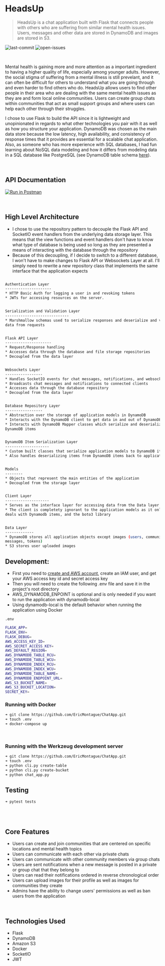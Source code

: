 # HeadsUp

> HeadsUp is a chat application built with Flask that connects people with others who are suffering from similar mental health issues. Users, messages and other data are stored in DynamoDB and images are stored in S3.

![last-commit](https://img.shields.io/badge/last--commit-Jan%202021-blue)
![open-issues](https://img.shields.io/badge/open--issues-0-success)

<br>

Mental health is gaining more and more attention as a important ingredient to having a higher quality of life, especially among younger adults. However, the social stigma of suffering from a mental illness is still prevelant, and it can often be difficult for others to understand what you are going through and even harder to find others who do. HeadsUp allows users to find other people in their area who are dealing with the same mental health issues as they are and form local online communities. Users can create group chats within communities that act as small support groups and where users can help each other through their struggles.


I chose to use Flask to build the API since it is lightweight and unopinionated in regards to what other technologies you pair with it as well as how you structure your application. DynamoDB was chosen as the main data store because the low latency, high availability, and consistency of response times that it provides are essential for a scalable chat application. Also, as someone who has more experience with SQL databases, I had fun learning about NoSQL data modeling and how it differs from modeling data in a SQL database like PostgreSQL (see DynamoDB table schema [here](https://github.com/EricMontague/ChatApp/blob/master/api/dynamo_schema.md)).

<br>


## API Documentation

[![Run in Postman](https://run.pstmn.io/button.svg)](https://app.getpostman.com/run-collection/f67339c2a129dcb6138d)

<br>

## High Level Architecture
- I chose to use the repository pattern to decouple the Flask API and SocketIO event handlers from
the underlying data storage layer. This means that the view functions and event handlers don't have to know
what type of database is being used so long as they are presented a means of interacting with the database
through the repository
- Because of this decoupling, if I decide to switch to a different database, I won't have to make changes
to Flask API or Websockets Layer at all. I'll simply need to rewrite a new repository class that implements
the same interface that the application expects

```sh

Authentication Layer
---------------------
* HTTP Basic Auth for logging a user in and revoking tokens
* JWTs for accessing resources on the server.


Serialization and Validation Layer
-----------------------------
* Marshmallow schemas used to serialize responses and deserialize and validate incoming
data from requests


Flask API Layer
---------------------
* Request/Response handling
* Accesses data through the database and file storage repositories
* Decoupled from the data layer


Websockets Layer 
-----------------
* Handles SocketIO events for chat messages, notifications, and websocket connections
* Broadcasts chat messages and notifications to connected clients
* Accesses data through the database repository
* Decoupled from the data layer


Database Repository Layer
-----------------
* Abstraction over the storage of application models in DynamoDB
* Interacts with the DynamoDB client to get data in and out of DynamoDB
* Interacts with DynamoDB Mapper classes which serialize and deserialize models to and from
DynamoDB items


DynamoDB Item Serialization Layer
--------------------
* Custom built classes that serialize application models to DynamoDB items
* Also handles deserializing items from DynamoDB items back to application models


Models
--------
* Objects that represent the main entities of the application
* Decoupled from the storage layer


Client Layer
--------------------
* Serves as the interface layer for accessing data from the Data layer
* The client is completety ignorant to the application models as it only
deals with Dynamodb items, and the boto3 library


Data Layer
-------------
* DynamoDB stores all application objects except images (users, communities, notifications,
messages, tokens)
* S3 stores user uploaded images
```


## Development:
- First you need to [create and AWS account](https://portal.aws.amazon.com/billing/signup#/start), create an IAM user, and get your AWS access key id
and secret access key
- Then you will need to create the following .env file and save it in the project's root directory
- AWS_DYNAMODB_ENPOINT is optional and is only needed if you want to run the application with dynamodb-local
- Using dynamodb-local is the default behavior when running the application using Docker

`.env`

```sh
FLASK_APP=
FLASK_ENV=
FLASK_DEBUG=
AWS_ACCESS_KEY_ID=
AWS_SECRET_ACCESS_KEY=
AWS_DEFAULT_REGION=
AWS_DYNAMODB_TABLE_RCU=
AWS_DYNAMODB_TABLE_WCU=
AWS_DYNAMODB_INDEX_RCU=
AWS_DYNAMODB_INDEX_WCU=
AWS_DYNAMODB_TABLE_NAME=
AWS_DYNAMODB_ENDPOINT_URL=
AWS_S3_BUCKET_NAME=
AWS_S3_BUCKET_LOCATION=
SECRET_KEY=

```


### Running with Docker
```sh
➜ git clone https://github.com/EricMontague/ChatApp.git
➜ touch .env
➜ docker-compose up
```


<br>

### Running with the Werkzeug development server

```sh
➜ git clone https://github.com/EricMontague/ChatApp.git
➜ touch .env
➜ python cli.py create-table
➜ python cli.py create-bucket
➜ python chat_app.py

```


## Testing
```sh
➜ pytest tests
```
<br>
<br>

## Core Features
 - Users can create and join communities that are centered on specific locations and mental health topics
 - Users can communicate with each other via private chats
 - Users can communicate with other community members via group chats
 - Users are sent notifications when a new message is posted in a private or group chat that they belong to
 - Users can read their notifications ordered in reverse chronological order
 - Users can upload images for their profile as well as images for communities they create
 - Admins have the ability to change users' permissions as well as ban users from the application
 
<br>

## Technologies Used
 - Flask
 - DynamoDB
 - Amazon S3
 - Docker
 - SocketIO
 - JWT


